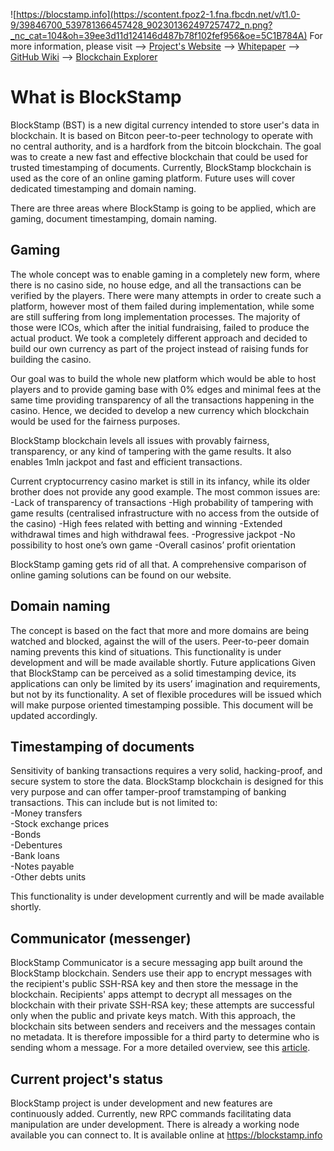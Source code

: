 ![https://blocstamp.info](https://scontent.fpoz2-1.fna.fbcdn.net/v/t1.0-9/39846700_539781366457428_902301362497257472_n.png?_nc_cat=104&oh=39ee3d11d124146d487b78f102fef956&oe=5C1B784A)
For more information, please visit --> [Project's Website](https://blockstamp.info)  --> [Whitepaper](https://whitepaper.blockstamp.info)  --> [GitHub Wiki](https://github.com/BlockStamp/bst/wiki)  --> [Blockchain Explorer](https://explorer.blockstamp.info)

# What is BlockStamp

BlockStamp (BST) is a new digital currency intended to store user's data in blockchain. It is based on Bitcon peer-to-peer technology to operate with no central authority, and is a hardfork from the bitcoin blockchain. The goal was to create a new fast and effective blockchain that could be used for trusted timestamping of documents. Currently, BlockStamp blockchain is used as the core of an online gaming platform. Future uses will cover dedicated timestamping and domain naming. 

There are three areas where BlockStamp is going to be applied, which are gaming, document timestamping, domain naming. 

## Gaming
The whole concept was to enable gaming in a completely new form, where there is no casino side, no house edge, and all the transactions can be verified by the players. 
There were many attempts in order to create such a platform, however most of them failed during implementation, while some are still suffering from long implementation processes. The majority of those were ICOs, which after the initial fundraising, failed to produce the actual product. We took a completely different approach and decided to build our own currency as part of the project instead of raising funds for building the casino. 

Our goal was to build the whole new platform which would be able to host players and to provide gaming base with 0% edges and minimal fees at the same time providing transparency of all the transactions happening in the casino. Hence, we decided to develop a new currency which blockchain would be used for the fairness purposes. 

BlockStamp blockchain levels all issues with provably fairness, transparency, or any kind of tampering with the game results. It also enables 1mln jackpot and fast and efficient transactions. 

Current cryptocurrency casino market is still in its infancy, while its older brother does not provide any good example. The most common issues are:
-Lack of transparency of transactions
-High probability of tampering with game results (centralised infrastructure with no access from the outside of the casino)
-High fees related with betting and winning
-Extended withdrawal times and high withdrawal fees. 
-Progressive jackpot 
-No possibility to host one’s own game
-Overall casinos’ profit orientation

BlockStamp gaming gets rid of all that. A comprehensive comparison of online gaming solutions can be found on our website.

## Domain naming
The concept is based on the fact that more and more domains are being watched and blocked, against the will of the users. Peer-to-peer domain naming prevents this kind of situations. This functionality is under development and will be made available shortly. 
Future applications
Given that BlockStamp can be perceived as a solid timestamping device, its applications can only be limited by its users’ imagination and requirements, but not by its functionality. A set of flexible procedures will be issued which will make purpose oriented timestamping possible. This document will be updated accordingly. 

## Timestamping of documents
Sensitivity of banking transactions requires a very solid, hacking-proof, and secure system to store the data. BlockStamp blockchain is designed for this very purpose and can offer tamper-proof tramstamping of banking transactions. This can include but is not limited to:    
-Money transfers    
-Stock exchange prices    
-Bonds    
-Debentures    
-Bank loans    
-Notes payable    
-Other debts units    
	
This functionality is under development currently and will be made available shortly. 

## Communicator (messenger)    
BlockStamp Communicator is a secure messaging app built around the BlockStamp blockchain. Senders use their app to encrypt messages with the recipient's public SSH-RSA key and then store the message in the blockchain. Recipients' apps attempt to decrypt all messages on the blockchain with their private SSH-RSA key; these attempts are successful only when the public and private keys match. With this approach, the blockchain sits between senders and receivers and the messages contain no metadata. It is therefore impossible for a third party to determine who is sending whom a message. For a more detailed overview, see this [article](https://medium.com/blockstamp/get-ready-for-blockstamp-communicator-a-new-blockchain-powered-secure-messaging-app-817a4e83c59d).

## Current project's status

BlockStamp project is under development and new features are continuously added. Currently, new RPC commands facilitating data manipulation are under development. There is already a working node available you can connect to. It is available online at https://blockstamp.info 
